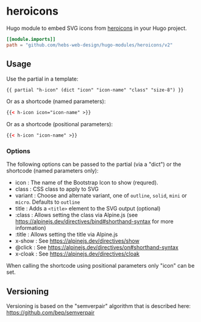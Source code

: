 # heroicons

Hugo module to embed SVG icons from [heroicons](https://github.com/tailwindlabs/heroicons) in your Hugo project.

```toml
[[module.imports]]
path = "github.com/hebs-web-design/hugo-modules/heroicons/v2"
```

## Usage

Use the partial in a template:

```html
{{ partial "h-icon" (dict "icon" "icon-name" "class" "size-8") }}
```

Or as a shortcode (named parameters):

```html
{{< h-icon icon="icon-name" >}}
```

Or as a shortcode (positional parameters):

```html
{{< h-icon "icon-name" >}}
```

### Options

The following options can be passed to the partial (via a "dict") or the shortcode (named parameters only):

* icon : The name of the Bootstrap Icon to show (requred).
* class : CSS class to apply to SVG
* variant : Choose and alternate variant, one of `outline`, `solid`, `mini` or `micro`. Defaults to `outline`
* title : Adds a `<title>` element to the SVG output (optional)
* :class : Allows setting the class via Alpine.js (see https://alpinejs.dev/directives/bind#shorthand-syntax for more information)
* :title : Allows setting the title via Alpine.js
* x-show : See https://alpinejs.dev/directives/show
* @click : See https://alpinejs.dev/directives/on#shorthand-syntax
* x-cloak : See https://alpinejs.dev/directives/cloak

When calling the shortcode using positional parameters only "icon" can be set.

## Versioning

Versioning is based on the "semverpair" algorithm that is described here: <https://github.com/bep/semverpair>

